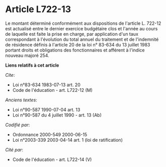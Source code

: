 # Article L722-13

Le montant déterminé conformément aux dispositions de l'article L. 722-12 est actualisé entre le dernier exercice budgétaire
clos et l'année au cours de laquelle est faite la prise en charge, par application d'un taux correspondant à l'évolution du
total annuel du traitement et de l'indemnité de résidence définis à l'article 20 de la loi n° 83-634 du 13 juillet 1983
portant droits et obligations des fonctionnaires et afférent à l'indice nouveau majoré 254.

**Liens relatifs à cet article**

_Cite_:

  - Loi n°83-634 1983-07-13 art. 20
  - Code de l'éducation - art. L722-12 (M)

_Anciens textes_:

  - Loi n°90-587 1990-07-04 art. 13
  - Loi n°90-587 du 4 juillet 1990 - art. 13 (Ab)

_Codifié par_:

  - Ordonnance 2000-549 2000-06-15
  - Loi n°2003-339 2003-04-14 art. 1 (loi de ratification)

_Cité par_:

  - Code de l'éducation - art. L722-14 (V)
